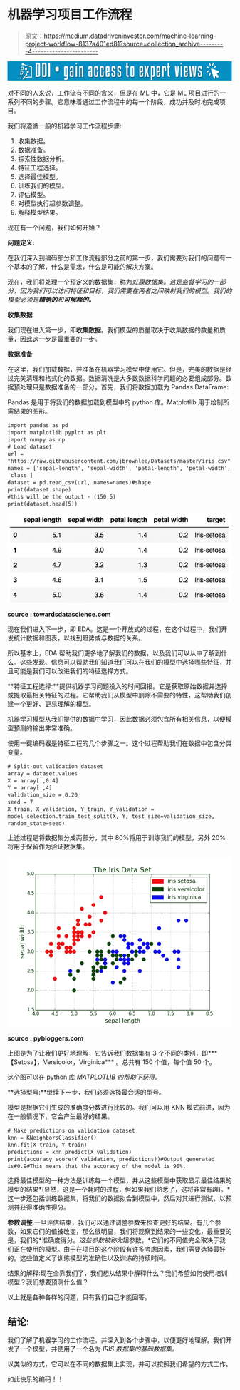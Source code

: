 # 机器学习项目工作流程

> 原文：<https://medium.datadriveninvestor.com/machine-learning-project-workflow-8137a401ed81?source=collection_archive---------4----------------------->

[![](img/c4276410c047e2aac78269e74bc13a91.png)](http://www.track.datadriveninvestor.com/1B9E)

对不同的人来说，工作流有不同的含义，但是在 ML 中，它是 ML 项目进行的一系列不同的步骤。它意味着通过工作流程中的每一个阶段，成功并及时地完成项目。

我们将遵循一般的机器学习工作流程步骤:

1.  收集数据。
2.  数据准备。
3.  探索性数据分析。
4.  特征工程选择。
5.  选择最佳模型。
6.  训练我们的模型。
7.  评估模型。
8.  对模型执行超参数调整。
9.  解释模型结果。

现在有一个问题，我们如何开始？

**问题定义:**

在我们深入到编码部分和工作流程部分之前的第一步，我们需要对我们的问题有一个基本的了解，什么是需求，什么是可能的解决方案。

现在，我们将处理一个预定义的数据集，称为*虹膜数据集。这是监督学习的一部分，因为我们可以访问特征和目标，我们需要在两者之间映射我们的模型。我们的模型必须是**精确的**和**可解释的。***

**收集数据**

我们现在进入第一步，即**收集数据**。我们模型的质量取决于收集数据的数量和质量，因此这一步是最重要的一步。

**数据准备**

在这里，我们加载数据，并准备在机器学习模型中使用它。但是，完美的数据是经过完美清理和格式化的数据。数据清洗是大多数数据科学问题的必要组成部分。数据预处理只是数据准备的一部分。首先，我们将数据加载为 Pandas DataFrame:

Pandas 是用于将我们的数据加载到模型中的 python 库。Matplotlib 用于绘制所需结果的图形。

```
import pandas as pd 
import matplotlib.pyplot as plt
import numpy as np
# Load dataset
url = "https://raw.githubusercontent.com/jbrownlee/Datasets/master/iris.csv"
names = ['sepal-length', 'sepal-width', 'petal-length', 'petal-width', 'class']
dataset = pd.read_csv(url, names=names)#shape
print(dataset.shape)
#this will be the output - (150,5)
print(dataset.head(5))
```

![](img/507392f6e65ab2c83bde305f1159fa48.png)

**source : towardsdatascience.com**

现在我们进入下一步，即 EDA。这是一个开放式的过程，在这个过程中，我们开发统计数据和图表，以找到趋势或与数据的关系。

所以基本上，EDA 帮助我们更多地了解我们的数据，以及我们可以从中了解到什么。这些发现、信息可以帮助我们知道我们可以在我们的模型中选择哪些特征，并且可能是我们可以改进我们的特征选择方式。

**特征工程选择:**提供机器学习问题投入的时间回报。它是获取原始数据并选择或提取最相关特征的过程。它帮助我们从模型中删除不需要的特性，这帮助我们创建一个更好、更易理解的模型。

机器学习模型从我们提供的数据中学习，因此数据必须包含所有相关信息，以便模型预测的输出非常准确。

使用一键编码器是特征工程的几个步骤之一。这个过程帮助我们在数据中包含分类变量。

```
# Split-out validation dataset
array = dataset.values
X = array[:,0:4]
Y = array[:,4]
validation_size = 0.20
seed = 7
X_train, X_validation, Y_train, Y_validation = model_selection.train_test_split(X, Y, test_size=validation_size, random_state=seed)
```

上述过程是将数据集分成两部分，其中 80%将用于训练我们的模型，另外 20%将用于保留作为验证数据集。

![](img/51663bd96772905909f9db38da128d26.png)

**source : pybloggers.com**

上图是为了让我们更好地理解，它告诉我们数据集有 3 个不同的类别，即***【Setosa】，Versicolor，Virginica*** 。总共有 150 个值，每个值 50 个。

这个图可以在 python 库 *MATPLOTLIB 的帮助下获得。*

**选择型号:**继续下一步，我们必须选择最合适的型号。

模型是根据它们生成的准确度分数进行比较的。我们可以用 KNN 模式前进，因为在一般情况下，它会产生最好的结果。

```
# Make predictions on validation dataset
knn = KNeighborsClassifier()
knn.fit(X_train, Y_train)
predictions = knn.predict(X_validation)
print(accuracy_score(Y_validation, predictions))#Output generated is#0.9#This means that the accuracy of the model is 90%.
```

选择最佳模型的一种方法是训练每一个模型，并从这些模型中获取显示最佳结果的模型的结果*(显然，这是一个耗时的过程，但如果我们熟悉了，这将非常有趣)。*这一步还包括训练数据集，将我们的数据拟合到模型中，然后对其进行测试，以预测并获得准确性得分。

**参数调整**:一旦评估结束，我们可以通过调整参数来检查更好的结果。有几个参数，如果它们的值被改变，那么很明显，我们将观察到结果的一些变化，最重要的是，我们的*准确度得分。*这些参数被称为*超参数，*它们的不同值完全取决于我们正在使用的模型。由于在项目的这个阶段有许多考虑因素，我们需要选择最好的。这些值定义了训练模型的准确性以及训练的持续时间。

结果的解释:现在全靠我们了，我们想从结果中解释什么？我们希望如何使用培训模型？我们想要预测什么值？

以上就是各种各样的问题，只有我们自己才能回答。

## **结论:**

我们了解了机器学习的工作流程，并深入到各个步骤中，以便更好地理解。我们开发了一个模型，并使用了一个名为 *IRIS 数据集的基础数据集。*

以类似的方式，它可以在不同的数据集上实现，并可以按照我们希望的方式工作。

如此快乐的编码！！
